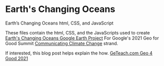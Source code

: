 # Earth's Changing Oceans
Earth’s Changing Oceans html, CSS, and JavaScript

These files contain the html, CSS, and the JavaScripts used to create [Earth's Changing Oceans Google Earth Project](https://earth.google.com/web/data=Mj8KPQo7CiExRmx3WXVnSGxhY0QwV3h4dmU0b2ZwS3FrYVYweDAyUkoSFgoUMDdGMEUxRUNERjFERTg0RjZEODI) For Google's 2021 Geo for Good Summit [Communicating Climate Change](https://earthoutreachonair.withgoogle.com/events/geoforgood21?talk=climate-communication) strand.

If interested, this blog post helps explain the how. [GeTeach.com Geo 4 Good 2021](https://earthoutreachonair.withgoogle.com/events/geoforgood21?talk=climate-communication)
